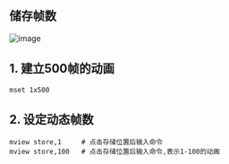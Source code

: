 ## 储存帧数
![image](https://user-images.githubusercontent.com/41554601/220697794-574443b8-9f11-444d-ac7e-0ae1fe2fa385.png)

## 1. 建立500帧的动画
```
mset 1x500
```

## 2. 设定动态帧数
```
mview store,1     # 点击存储位置后输入命令
mview store,100   # 点击存储位置后输入命令,表示1-100的动画
```
